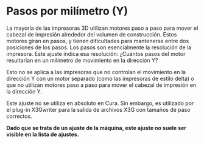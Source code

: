 Pasos por milímetro (Y)
====
La mayoría de las impresoras 3D utilizan motores paso a paso para mover el cabezal de impresión alrededor del volumen de construcción. Estos motores giran en pasos, y tienen dificultades para mantenerse entre dos posiciones de los pasos. Los pasos son esencialmente la resolución de la impresora. Este ajuste indica esa resolución: ¿Cuántos pasos del motor resultarían en un milímetro de movimiento en la dirección Y?

Esto no se aplica a las impresoras que no controlan el movimiento en la dirección Y con un motor separado (como las impresoras de estilo delta) o que no utilizan motores paso a paso para mover el cabezal de impresión en la dirección Y.

Este ajuste no se utiliza en absoluto en Cura. Sin embargo, es utilizado por el plug-in X3Gwriter para la salida de archivos X3G con tamaños de paso correctos.

**Dado que se trata de un ajuste de la máquina, este ajuste no suele ser visible en la lista de ajustes.**